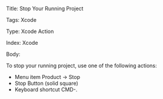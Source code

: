 Title:  Stop Your Running Project

Tags:   Xcode

Type:   Xcode Action

Index:  Xcode

Body: 

To stop your running project, use one of the following actions:

* Menu item Product -> Stop
* Stop Button (solid square)
* Keyboard shortcut CMD-.

